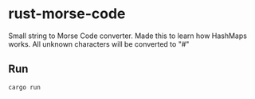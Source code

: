 # rust-morse-code
Small string to Morse Code converter. Made this to learn how HashMaps works.
All unknown characters will be converted to "#"

## Run
```
cargo run
```

